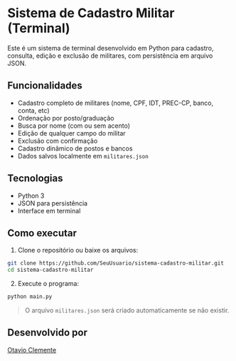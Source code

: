 # Sistema de Cadastro Militar (Terminal)

Este é um sistema de terminal desenvolvido em Python para cadastro, consulta, edição e exclusão de militares, com persistência em arquivo JSON.

## Funcionalidades
- Cadastro completo de militares (nome, CPF, IDT, PREC-CP, banco, conta, etc)
- Ordenação por posto/graduação
- Busca por nome (com ou sem acento)
- Edição de qualquer campo do militar
- Exclusão com confirmação
- Cadastro dinâmico de postos e bancos
- Dados salvos localmente em `militares.json`

## Tecnologias
- Python 3
- JSON para persistência
- Interface em terminal

## Como executar

1. Clone o repositório ou baixe os arquivos:
```bash
git clone https://github.com/SeuUsuario/sistema-cadastro-militar.git
cd sistema-cadastro-militar
```

2. Execute o programa:
```bash
python main.py
```

> O arquivo `militares.json` será criado automaticamente se não existir.

## Desenvolvido por
[Otavio Clemente](https://github.com/OtavioClemente-bit)

